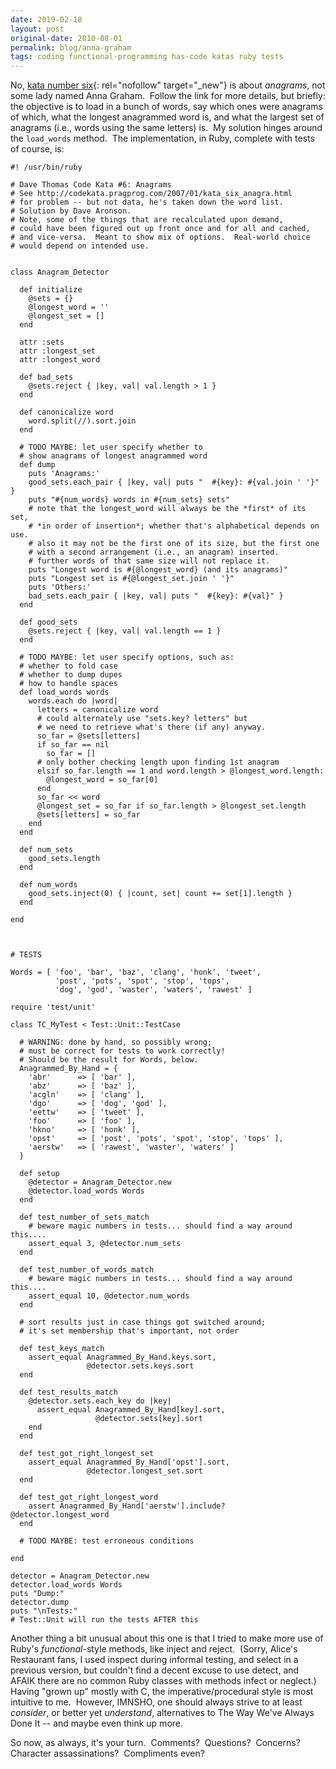 ```yaml
---
date: 2019-02-18
layout: post
original-date: 2010-08-01
permalink: blog/anna-graham
tags: coding functional-programming has-code katas ruby tests
---
```


No,
[kata number six](http://codekata.pragprog.com/2007/01/kata_six_anagra.html){:
  rel="nofollow" target="_new"}
is about _anagrams_, not some lady named Anna Graham.&nbsp;
Follow the link for more details, but briefly:
the objective is to load in a bunch of words,
say which ones were anagrams of which,
what the longest anagrammed word is,
and what the largest set of anagrams
(i.e., words using the same letters) is.&nbsp;
My solution hinges around the `load_words` method.&nbsp;
The implementation, in Ruby, complete with tests of course, is:

```
#! /usr/bin/ruby

# Dave Thomas Code Kata #6: Anagrams
# See http://codekata.pragprog.com/2007/01/kata_six_anagra.html
# for problem -- but not data, he's taken down the word list.
# Solution by Dave Aronson.
# Note, some of the things that are recalculated upon demand,
# could have been figured out up front once and for all and cached,
# and vice-versa.  Meant to show mix of options.  Real-world choice
# would depend on intended use.


class Anagram_Detector

  def initialize
    @sets = {}
    @longest_word = ''
    @longest_set = []
  end

  attr :sets
  attr :longest_set
  attr :longest_word

  def bad_sets
    @sets.reject { |key, val| val.length > 1 }
  end

  def canonicalize word
    word.split(//).sort.join
  end

  # TODO MAYBE: let user specify whether to
  # show anagrams of longest anagrammed word
  def dump
    puts 'Anagrams:'
    good_sets.each_pair { |key, val| puts "  #{key}: #{val.join ' '}" }
    puts "#{num_words} words in #{num_sets} sets"
    # note that the longest_word will always be the *first* of its set,
    # *in order of insertion*; whether that's alphabetical depends on use.
    # also it may not be the first one of its size, but the first one
    # with a second arrangement (i.e., an anagram) inserted.
    # further words of that same size will not replace it.
    puts "Longest word is #{@longest_word} (and its anagrams)"
    puts "Longest set is #{@longest_set.join ' '}"
    puts 'Others:'
    bad_sets.each_pair { |key, val| puts "  #{key}: #{val}" }
  end

  def good_sets
    @sets.reject { |key, val| val.length == 1 }
  end

  # TODO MAYBE: let user specify options, such as:
  # whether to fold case
  # whether to dump dupes
  # how to handle spaces
  def load_words words
    words.each do |word|
      letters = canonicalize word
      # could alternately use "sets.key? letters" but
      # we need to retrieve what's there (if any) anyway.
      so_far = @sets[letters]
      if so_far == nil
        so_far = []
      # only bother checking length upon finding 1st anagram
      elsif so_far.length == 1 and word.length > @longest_word.length:
        @longest_word = so_far[0] 
      end
      so_far << word
      @longest_set = so_far if so_far.length > @longest_set.length
      @sets[letters] = so_far
    end
  end

  def num_sets
    good_sets.length
  end

  def num_words
    good_sets.inject(0) { |count, set| count += set[1].length }
  end

end



# TESTS

Words = [ 'foo', 'bar', 'baz', 'clang', 'honk', 'tweet',
          'post', 'pots', 'spot', 'stop', 'tops',
          'dog', 'god', 'waster', 'waters', 'rawest' ]

require 'test/unit'

class TC_MyTest < Test::Unit::TestCase

  # WARNING: done by hand, so possibly wrong;
  # must be correct for tests to work correctly!
  # Should be the result for Words, below.
  Anagrammed_By_Hand = {
    'abr'      => [ 'bar' ],
    'abz'      => [ 'baz' ],
    'acgln'    => [ 'clang' ],
    'dgo'      => [ 'dog', 'god' ],
    'eettw'    => [ 'tweet' ],
    'foo'      => [ 'foo' ],
    'hkno'     => [ 'honk' ],
    'opst'     => [ 'post', 'pots', 'spot', 'stop', 'tops' ],
    'aerstw'   => [ 'rawest', 'waster', 'waters' ]
  }

  def setup
    @detector = Anagram_Detector.new
    @detector.load_words Words
  end

  def test_number_of_sets_match
    # beware magic numbers in tests... should find a way around this....
    assert_equal 3, @detector.num_sets
  end

  def test_number_of_words_match
    # beware magic numbers in tests... should find a way around this....
    assert_equal 10, @detector.num_words
  end

  # sort results just in case things got switched around;
  # it's set membership that's important, not order

  def test_keys_match
    assert_equal Anagrammed_By_Hand.keys.sort,
                 @detector.sets.keys.sort
  end

  def test_results_match
    @detector.sets.each_key do |key|
      assert_equal Anagrammed_By_Hand[key].sort,
                   @detector.sets[key].sort
    end
  end

  def test_got_right_longest_set
    assert_equal Anagrammed_By_Hand['opst'].sort,
                 @detector.longest_set.sort
  end

  def test_got_right_longest_word
    assert Anagrammed_By_Hand['aerstw'].include? @detector.longest_word
  end

  # TODO MAYBE: test erroneous conditions

end

detector = Anagram_Detector.new
detector.load_words Words
puts "Dump:"
detector.dump
puts "\nTests:"
# Test::Unit will run the tests AFTER this
```

Another thing a bit unusual about this one is that
I tried to make more use of Ruby's _functional_-style methods,
like inject and reject.&nbsp;
(Sorry, Alice's Restaurant fans, I used inspect during informal testing,
and select in a previous version, but couldn't find a decent excuse
to use detect, and AFAIK there are no common Ruby classes with methods
infect or neglect.)&nbsp;
Having "grown up" mostly with C, the imperative/procedural style
is most intuitive to me.&nbsp;
However, IMNSHO, one should always strive to at least _consider_,
or better yet _understand_, alternatives to The Way We've Always Done It --
and maybe even think up more.

So now, as always, it's your turn.&nbsp;
Comments?&nbsp; Questions?&nbsp; Concerns?&nbsp;
Character assassinations?&nbsp; Compliments even?
